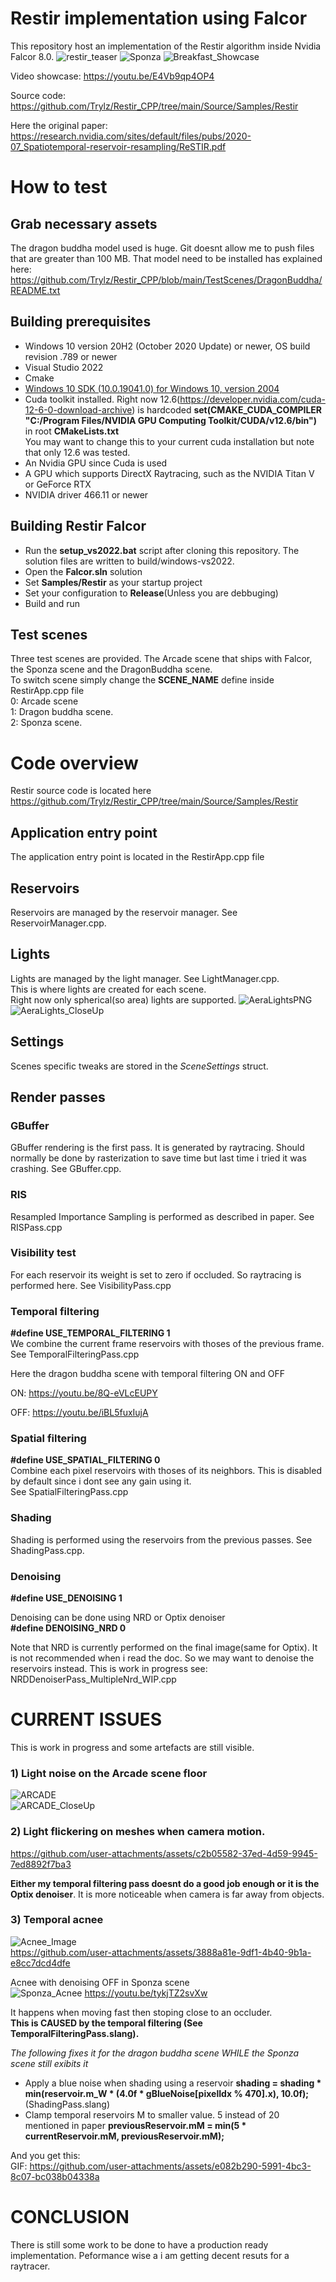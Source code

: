 # Restir implementation using Falcor  

This repository host an implementation of the Restir algorithm inside Nvidia Falcor 8.0.
![restir_teaser](https://github.com/user-attachments/assets/e2757806-ed91-4eab-91fd-16b60cdad4f5)
![Sponza](https://github.com/user-attachments/assets/50a1e7c9-740c-4fc6-beca-661914f04734)
![Breakfast_Showcase](https://github.com/user-attachments/assets/1acfc3b0-e4fc-427e-8002-0406dbbdbfa6)

Video showcase: https://youtu.be/E4Vb9qp4OP4

Source code: https://github.com/Trylz/Restir_CPP/tree/main/Source/Samples/Restir

Here the original paper:  
https://research.nvidia.com/sites/default/files/pubs/2020-07_Spatiotemporal-reservoir-resampling/ReSTIR.pdf

# How to test

## Grab necessary assets
The dragon buddha model used is huge. Git doesnt allow me to push files that are greater than 100 MB.
That model need to be installed has explained here:
https://github.com/Trylz/Restir_CPP/blob/main/TestScenes/DragonBuddha/README.txt

## Building prerequisites
- Windows 10 version 20H2 (October 2020 Update) or newer, OS build revision .789 or newer
- Visual Studio 2022
- Cmake
- [Windows 10 SDK (10.0.19041.0) for Windows 10, version 2004](https://developer.microsoft.com/en-us/windows/downloads/windows-10-sdk/)
- Cuda toolkit installed. Right now 12.6(https://developer.nvidia.com/cuda-12-6-0-download-archive) is hardcoded
**set(CMAKE_CUDA_COMPILER "C:/Program Files/NVIDIA GPU Computing Toolkit/CUDA/v12.6/bin")** in root **CMakeLists.txt**  
You may want to change this to your current cuda installation but note that only 12.6 was tested.
- An Nvidia GPU since Cuda is used
- A GPU which supports DirectX Raytracing, such as the NVIDIA Titan V or GeForce RTX
- NVIDIA driver 466.11 or newer

## Building Restir Falcor
- Run the **setup_vs2022.bat** script after cloning this repository. The solution files are written to build/windows-vs2022.  
- Open the **Falcor.sln** solution
- Set **Samples/Restir** as your startup project
- Set your configuration to **Release**(Unless you are debbuging)  
- Build and run

## Test scenes
Three test scenes are provided. The Arcade scene that ships with Falcor, the Sponza scene and the DragonBuddha scene.  
To switch scene simply change the **SCENE_NAME** define  inside RestirApp.cpp file  
0: Arcade scene  
1: Dragon buddha scene.    
2: Sponza scene.  

# Code overview
Restir source code is located here  
https://github.com/Trylz/Restir_CPP/tree/main/Source/Samples/Restir

## Application entry point
The application entry point is located in the RestirApp.cpp file

## Reservoirs
Reservoirs are managed by the reservoir manager. See ReservoirManager.cpp.

## Lights
Lights are managed by the light manager. See LightManager.cpp.  
This is where lights are created for each scene.  
Right now only spherical(so area) lights are supported.
![AeraLightsPNG](https://github.com/user-attachments/assets/092bba21-114f-438b-9f6b-09b36b451a47)
![AeraLights_CloseUp](https://github.com/user-attachments/assets/d50d26fb-47a8-40f8-bf72-5d98b735f511)

## Settings
Scenes specific tweaks are stored in the *SceneSettings* struct.  

## Render passes
### GBuffer
GBuffer rendering is the first pass. It is generated by raytracing. Should normally be done by rasterization to save time but last time i tried it was crashing. See GBuffer.cpp.

### RIS
Resampled Importance Sampling is performed as described in paper. See RISPass.cpp

### Visibility test
For each reservoir its weight is set to zero if occluded. So raytracing is performed here. See VisibilityPass.cpp

### Temporal filtering  
**#define USE_TEMPORAL_FILTERING 1**  
We combine the current frame reservoirs with thoses of the previous frame. See TemporalFilteringPass.cpp

Here the dragon buddha scene with temporal filtering ON and OFF

ON:
https://youtu.be/8Q-eVLcEUPY

OFF:
https://youtu.be/iBL5fuxIujA

### Spatial filtering 
**#define USE_SPATIAL_FILTERING 0**  
Combine each pixel reservoirs with thoses of its neighbors. This is disabled by default since i dont see any gain using it.  
See SpatialFilteringPass.cpp

### Shading

Shading is performed using the reservoirs from the previous passes. See ShadingPass.cpp.

### Denoising
**#define USE_DENOISING 1**

Denoising can be done using NRD or Optix denoiser  
**#define DENOISING_NRD 0**  

Note that NRD is currently performed on the final image(same for Optix).
It is not recommended when i read the doc. So we may want to denoise the reservoirs instead. This is work in progress see: NRDDenoiserPass_MultipleNrd_WIP.cpp

# CURRENT ISSUES
This is work in progress and some artefacts are still visible.

### 1) Light noise on the Arcade scene floor
![ARCADE](https://github.com/user-attachments/assets/47c35bbe-b046-4dec-9bea-11cdb939db4f)  
![ARCADE_CloseUp](https://github.com/user-attachments/assets/327c1dae-7782-4276-9aba-8a05c41cf2d3)


### 2) Light flickering on meshes when camera motion.

https://github.com/user-attachments/assets/c2b05582-37ed-4d59-9945-7ed8892f7ba3

**Either my temporal filtering pass doesnt do a good job enough or it is the Optix denoiser**.
It is more noticeable when camera is far away from objects.



### 3) Temporal acnee  
![Acnee_Image](https://github.com/user-attachments/assets/a780f519-a4d4-4d55-a3d5-d7881f5f2423)  
https://github.com/user-attachments/assets/3888a81e-9df1-4b40-9b1a-e8cc7dcd4dfe 

Acnee with denoising OFF in Sponza scene  
![Sponza_Acnee](https://github.com/user-attachments/assets/d65e6419-528f-404f-9d98-11942635c232)
https://youtu.be/tykjTZ2svXw  

 It happens when moving fast then stoping close to an occluder.  
**This is CAUSED by the temporal filtering (See TemporalFilteringPass.slang).**  
  
*The following fixes it for the dragon buddha scene WHILE the Sponza scene still exibits it*
- Apply a blue noise when shading using a reservoir 
    **shading = shading * min(reservoir.m_W * (4.0f * gBlueNoise[pixelIdx % 470].x), 10.0f);** (ShadingPass.slang)
- Clamp temporal reservoirs M to smaller value. 5 instead of 20 mentioned in paper
**previousReservoir.mM = min(5 * currentReservoir.mM, previousReservoir.mM);**   

And you get this:  
GIF: https://github.com/user-attachments/assets/e082b290-5991-4bc3-8c07-bc038b04338a

# CONCLUSION
There is still some work to be done to have a production ready implementation. Peformance wise a i am getting decent resuts for a raytracer.
